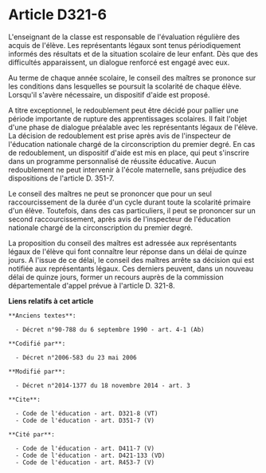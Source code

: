 # Article D321-6

L'enseignant de la classe est responsable de l'évaluation régulière des acquis de l'élève. Les représentants légaux sont
tenus périodiquement informés des résultats et de la situation scolaire de leur enfant. Dès que des difficultés apparaissent,
un dialogue renforcé est engagé avec eux. 

Au terme de chaque année scolaire, le conseil des maîtres se prononce sur les conditions dans lesquelles se poursuit la
scolarité de chaque élève. Lorsqu'il s'avère nécessaire, un dispositif d'aide est proposé. 

A titre exceptionnel, le redoublement peut être décidé pour pallier une période importante de rupture des apprentissages
scolaires. Il fait l'objet d'une phase de dialogue préalable avec les représentants légaux de l'élève. La décision de
redoublement est prise après avis de l'inspecteur de l'éducation nationale chargé de la circonscription du premier degré. En
cas de redoublement, un dispositif d'aide est mis en place, qui peut s'inscrire dans un programme personnalisé de réussite
éducative. Aucun redoublement ne peut intervenir à l'école maternelle, sans préjudice des dispositions de l'article D.
351-7. 

Le conseil des maîtres ne peut se prononcer que pour un seul raccourcissement de la durée d'un cycle durant toute la
scolarité primaire d'un élève. Toutefois, dans des cas particuliers, il peut se prononcer sur un second raccourcissement,
après avis de l'inspecteur de l'éducation nationale chargé de la circonscription du premier degré. 

La proposition du conseil des maîtres est adressée aux représentants légaux de l'élève qui font connaître leur réponse dans
un délai de quinze jours. A l'issue de ce délai, le conseil des maîtres arrête sa décision qui est notifiée aux représentants
légaux. Ces derniers peuvent, dans un nouveau délai de quinze jours, former un recours auprès de la commission départementale
d'appel prévue à l'article D. 321-8.

**Liens relatifs à cet article**

	**Anciens textes**:

	  - Décret n°90-788 du 6 septembre 1990 - art. 4-1 (Ab)

	**Codifié par**:

	  - Décret n°2006-583 du 23 mai 2006

	**Modifié par**:

	  - Décret n°2014-1377 du 18 novembre 2014 - art. 3

	**Cite**:

	  - Code de l'éducation - art. D321-8 (VT)
	  - Code de l'éducation - art. D351-7 (V)

	**Cité par**:

	  - Code de l'éducation - art. D411-7 (V)
	  - Code de l'éducation - art. D421-133 (VD)
	  - Code de l'éducation - art. R453-7 (V)
